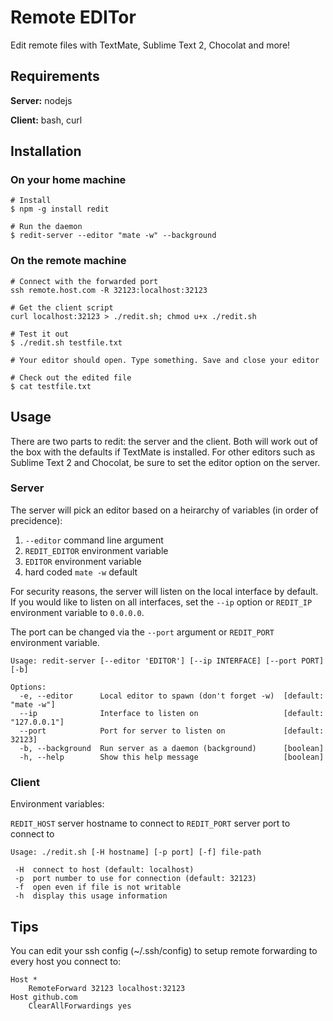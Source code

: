 # Remote EDITor

Edit remote files with TextMate, Sublime Text 2, Chocolat and more!

## Requirements

**Server:** nodejs

**Client:** bash, curl

## Installation

### On your home machine

```shell
# Install
$ npm -g install redit

# Run the daemon
$ redit-server --editor "mate -w" --background
```

### On the remote machine

```shell
# Connect with the forwarded port
ssh remote.host.com -R 32123:localhost:32123

# Get the client script
curl localhost:32123 > ./redit.sh; chmod u+x ./redit.sh

# Test it out
$ ./redit.sh testfile.txt

# Your editor should open. Type something. Save and close your editor

# Check out the edited file
$ cat testfile.txt
```

## Usage

There are two parts to redit: the server and the client.
Both will work out of the box with the defaults if TextMate is installed. For other editors such as Sublime Text 2 and Chocolat, be sure to set the editor option on the server.

### Server

The server will pick an editor based on a heirarchy of variables (in order of precidence):

1. `--editor` command line argument
2. `REDIT_EDITOR` environment variable
3. `EDITOR` environment variable
4. hard coded `mate -w` default

For security reasons, the server will listen on the local interface by default.
If you would like to listen on all interfaces, set the `--ip` option or `REDIT_IP` environment variable to `0.0.0.0`.

The port can be changed via the `--port` argument or `REDIT_PORT` environment variable.

```
Usage: redit-server [--editor 'EDITOR'] [--ip INTERFACE] [--port PORT] [-b]

Options:
  -e, --editor      Local editor to spawn (don't forget -w)  [default: "mate -w"]
  --ip              Interface to listen on                   [default: "127.0.0.1"]
  --port            Port for server to listen on             [default: 32123]
  -b, --background  Run server as a daemon (background)      [boolean]
  -h, --help        Show this help message                   [boolean]
```

### Client

Environment variables:

`REDIT_HOST` server hostname to connect to
`REDIT_PORT` server port to connect to

```
Usage: ./redit.sh [-H hostname] [-p port] [-f] file-path

 -H  connect to host (default: localhost)
 -p  port number to use for connection (default: 32123)
 -f  open even if file is not writable
 -h  display this usage information
```


## Tips

You can edit your ssh config (~/.ssh/config) to setup remote forwarding to every host you connect to:

```
Host *
    RemoteForward 32123 localhost:32123
Host github.com
    ClearAllForwardings yes
```